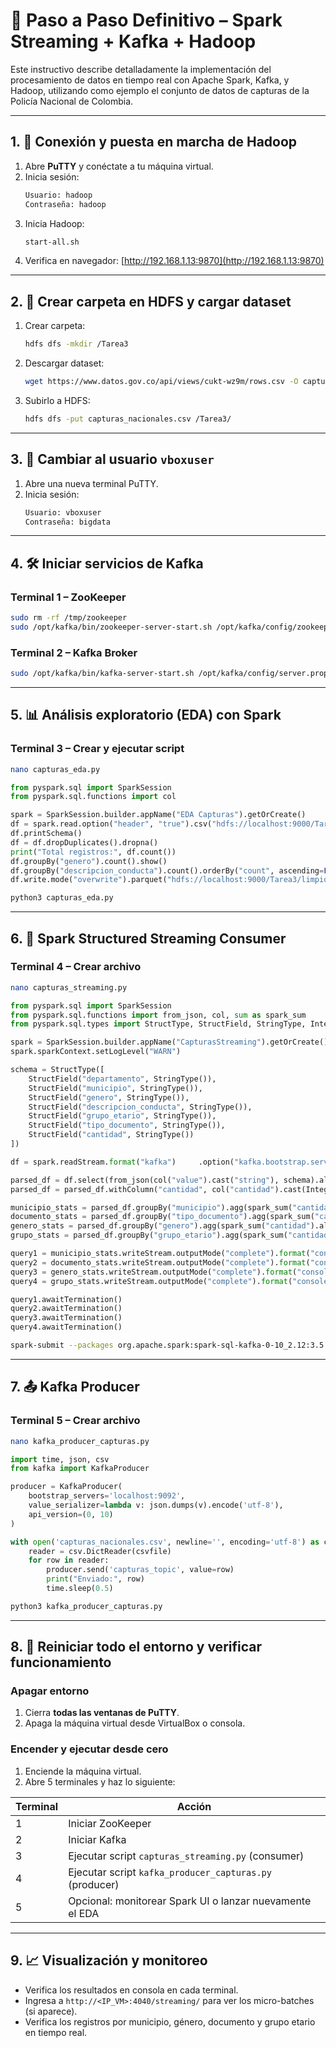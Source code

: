 # 🚀 Paso a Paso Definitivo – Spark Streaming + Kafka + Hadoop

Este instructivo describe detalladamente la implementación del procesamiento de datos en tiempo real con Apache Spark, Kafka, y Hadoop, utilizando como ejemplo el conjunto de datos de capturas de la Policía Nacional de Colombia.

---

## 1. 🔌 Conexión y puesta en marcha de Hadoop

1. Abre **PuTTY** y conéctate a tu máquina virtual.
2. Inicia sesión:
   ```bash
   Usuario: hadoop
   Contraseña: hadoop
   ```
3. Inicia Hadoop:
   ```bash
   start-all.sh
   ```
4. Verifica en navegador: [http://192.168.1.13:9870](http://192.168.1.13:9870)

---

## 2. 📂 Crear carpeta en HDFS y cargar dataset

1. Crear carpeta:
   ```bash
   hdfs dfs -mkdir /Tarea3
   ```
2. Descargar dataset:
   ```bash
   wget https://www.datos.gov.co/api/views/cukt-wz9m/rows.csv -O capturas_nacionales.csv
   ```
3. Subirlo a HDFS:
   ```bash
   hdfs dfs -put capturas_nacionales.csv /Tarea3/
   ```

---

## 3. 👤 Cambiar al usuario `vboxuser`

1. Abre una nueva terminal PuTTY.
2. Inicia sesión:
   ```bash
   Usuario: vboxuser
   Contraseña: bigdata
   ```

---

## 4. 🛠️ Iniciar servicios de Kafka

### Terminal 1 – ZooKeeper
```bash
sudo rm -rf /tmp/zookeeper
sudo /opt/kafka/bin/zookeeper-server-start.sh /opt/kafka/config/zookeeper.properties
```

### Terminal 2 – Kafka Broker
```bash
sudo /opt/kafka/bin/kafka-server-start.sh /opt/kafka/config/server.properties
```

---

## 5. 📊 Análisis exploratorio (EDA) con Spark

### Terminal 3 – Crear y ejecutar script
```bash
nano capturas_eda.py
```

```python
from pyspark.sql import SparkSession
from pyspark.sql.functions import col

spark = SparkSession.builder.appName("EDA Capturas").getOrCreate()
df = spark.read.option("header", "true").csv("hdfs://localhost:9000/Tarea3/capturas_nacionales.csv")
df.printSchema()
df = df.dropDuplicates().dropna()
print("Total registros:", df.count())
df.groupBy("genero").count().show()
df.groupBy("descripcion_conducta").count().orderBy("count", ascending=False).show()
df.write.mode("overwrite").parquet("hdfs://localhost:9000/Tarea3/limpio")
```

```bash
python3 capturas_eda.py
```

---

## 6. 🔄 Spark Structured Streaming Consumer

### Terminal 4 – Crear archivo
```bash
nano capturas_streaming.py
```

```python
from pyspark.sql import SparkSession
from pyspark.sql.functions import from_json, col, sum as spark_sum
from pyspark.sql.types import StructType, StructField, StringType, IntegerType

spark = SparkSession.builder.appName("CapturasStreaming").getOrCreate()
spark.sparkContext.setLogLevel("WARN")

schema = StructType([
    StructField("departamento", StringType()),
    StructField("municipio", StringType()),
    StructField("genero", StringType()),
    StructField("descripcion_conducta", StringType()),
    StructField("grupo_etario", StringType()),
    StructField("tipo_documento", StringType()),
    StructField("cantidad", StringType())
])

df = spark.readStream.format("kafka")     .option("kafka.bootstrap.servers", "localhost:9092")     .option("subscribe", "capturas_topic")     .load()

parsed_df = df.select(from_json(col("value").cast("string"), schema).alias("data")).select("data.*")
parsed_df = parsed_df.withColumn("cantidad", col("cantidad").cast(IntegerType()))

municipio_stats = parsed_df.groupBy("municipio").agg(spark_sum("cantidad").alias("total_municipio"))
documento_stats = parsed_df.groupBy("tipo_documento").agg(spark_sum("cantidad").alias("total_documento"))
genero_stats = parsed_df.groupBy("genero").agg(spark_sum("cantidad").alias("total_genero"))
grupo_stats = parsed_df.groupBy("grupo_etario").agg(spark_sum("cantidad").alias("total_grupo"))

query1 = municipio_stats.writeStream.outputMode("complete").format("console").option("truncate", False).start()
query2 = documento_stats.writeStream.outputMode("complete").format("console").option("truncate", False).start()
query3 = genero_stats.writeStream.outputMode("complete").format("console").option("truncate", False).start()
query4 = grupo_stats.writeStream.outputMode("complete").format("console").option("truncate", False).start()

query1.awaitTermination()
query2.awaitTermination()
query3.awaitTermination()
query4.awaitTermination()
```

```bash
spark-submit --packages org.apache.spark:spark-sql-kafka-0-10_2.12:3.5.3 capturas_streaming.py
```

---

## 7. 📤 Kafka Producer

### Terminal 5 – Crear archivo
```bash
nano kafka_producer_capturas.py
```

```python
import time, json, csv
from kafka import KafkaProducer

producer = KafkaProducer(
    bootstrap_servers='localhost:9092',
    value_serializer=lambda v: json.dumps(v).encode('utf-8'),
    api_version=(0, 10)
)

with open('capturas_nacionales.csv', newline='', encoding='utf-8') as csvfile:
    reader = csv.DictReader(csvfile)
    for row in reader:
        producer.send('capturas_topic', value=row)
        print("Enviado:", row)
        time.sleep(0.5)
```

```bash
python3 kafka_producer_capturas.py
```

---

## 8. 🔁 Reiniciar todo el entorno y verificar funcionamiento

### Apagar entorno

1. Cierra **todas las ventanas de PuTTY**.
2. Apaga la máquina virtual desde VirtualBox o consola.

### Encender y ejecutar desde cero

1. Enciende la máquina virtual.
2. Abre 5 terminales y haz lo siguiente:

| Terminal | Acción                                                                 |
|----------|------------------------------------------------------------------------|
| 1        | Iniciar ZooKeeper                                                      |
| 2        | Iniciar Kafka                                                          |
| 3        | Ejecutar script `capturas_streaming.py` (consumer)                     |
| 4        | Ejecutar script `kafka_producer_capturas.py` (producer)                |
| 5        | Opcional: monitorear Spark UI o lanzar nuevamente el EDA              |

---

## 9. 📈 Visualización y monitoreo

- Verifica los resultados en consola en cada terminal.
- Ingresa a `http://<IP_VM>:4040/streaming/` para ver los micro-batches (si aparece).
- Verifica los registros por municipio, género, documento y grupo etario en tiempo real.